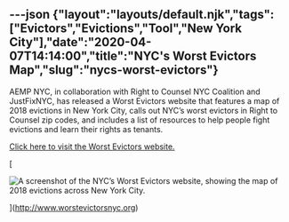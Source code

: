 ---json
{"layout":"layouts/default.njk","tags":["Evictors","Evictions","Tool","New York City"],"date":"2020-04-07T14:14:00","title":"NYC's Worst Evictors Map","slug":"nycs-worst-evictors"}
---

AEMP NYC, in collaboration with Right to Counsel NYC Coalition and JustFixNYC, has released a Worst Evictors website that features a map of 2018 evictions in New York City, calls out NYC’s worst evictors in Right to Counsel zip codes, and includes a list of resources to help people fight evictions and learn their rights as tenants.

[Click here to visit the Worst Evictors website.](http://www.worstevictorsnyc.org)

[

![A screenshot of the NYC’s Worst Evictors website, showing the map of 2018 evictions across New York City.](https://images.squarespace-cdn.com/content/v1/52b7d7a6e4b0b3e376ac8ea2/1557168730228-X3J8MKBXLFFQEOIH7FE9/ke17ZwdGBToddI8pDm48kAvKVXu1muwELJy0yB2y51wUqsxRUqqbr1mOJYKfIPR7LoDQ9mXPOjoJoqy81S2I8N_N4V1vUb5AoIIIbLZhVYxCRW4BPu10St3TBAUQYVKcnSwRBv_P7pc8_sexog6Ow1IicyE4Aa0m0RsyoFDKQ4qMwz2fpv4dsnlspIjj-yLB/Screen%2BShot%2B2019-05-06%2Bat%2B2.50.00%2BPM.jpg)

](http://www.worstevictorsnyc.org)